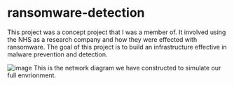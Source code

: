 # ransomware-detection
This project was a concept project that I was a member of. It involved using the NHS as a research company and how they were effected with ransomware. The goal of this project is to build an infrastructure effective in malware prevention and detection.

![image](https://github.com/fallenknox/ransomware-detection/assets/119413736/70e1e7c3-3af3-4c1c-aba3-6bc684f0eebe)
This is the network diagram we have constructed to simulate our full envrionment. 

